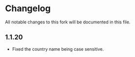 # Changelog

All notable changes to this fork will be documented in this file. 

## 1.1.20

- Fixed the country name being case sensitive.
